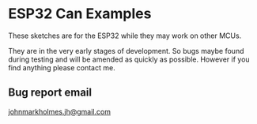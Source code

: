 # ESP32 Can Examples

These sketches are for the ESP32 while they may work on other MCUs. 

They are in the very early stages of development. So bugs maybe found during testing and will be amended as quickly as possible. However if you find anything please contact me.

## Bug report email

johnmarkholmes.jh@gmail.com
